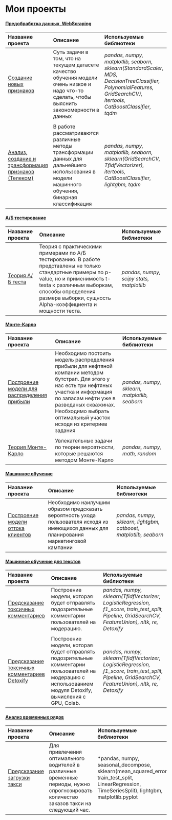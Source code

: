 # Мои проекты

#### [Предобработка данных, WebScraping](https://github.com/svotyakov/Yandex.Practium/tree/main/WebScraping_DataPreprocessing)
| Название проекта| Описание | Используемые библиотеки | 
| :---------------------- | :---------------------- | :---------------------- |
| [Создание новых признаков](https://github.com/svotyakov/Yandex.Practium/blob/main/WebScraping_DataPreprocessing/creating_new_features/Data_analysis_creating_new_features.ipynb) |Суть задачи в том, что на текущем датасете качество обучения модели очень низкое и надо что-то сделать, чтобы выяснить закономерности в данных| *pandas, numpy, matplotlib, seaborn, sklearn(StandardScaler, MDS, DecisionTreeClassifier, PolynomialFeatures, GridSearchCV), itertools, CatBoostClassifier, tqdm* |
| | | |
| [Анализ, создание и трансформация признаков (Телеком)](https://github.com/svotyakov/Yandex.Practium/blob/main/WebScraping_DataPreprocessing/telecom_analysis/rus/Telecom_classification.ipynb) |В работе рассматриваются различные методы трансформации данных для дальнейшего использования в модели машинного обучения, бинарная классификация| *pandas, numpy, matplotlib, seaborn, sklearn(GridSearchCV, TfidfVectorizer), itertools, CatBoostClassifier, lightgbm, tqdm* |

#### [А/Б тестирование](https://github.com/svotyakov/Yandex.Practium/tree/main/A_B_testing)
| Название проекта| Описание | Используемые библиотеки | 
| :---------------------- | :---------------------- | :---------------------- |
| [Теория А/Б теста](https://github.com/svotyakov/Yandex.Practium/blob/main/A_B_testing/A_B_test_%20Theory.ipynb) |Теория с практическими примерами по А/Б тестированию. В работе представлены не только стандартные примеры по p-value, но и применимость t-testа к различным выборкам, способы определения размера выборки, сущность Alpha-коэффициента и мощности теста.| *pandas, numpy, scipy stats, matplotlib* |

#### [Монте-Карло](https://github.com/svotyakov/Yandex.Practium/tree/main/Montecarlo)
| Название проекта| Описание | Используемые библиотеки | 
| :---------------------- | :---------------------- | :---------------------- |
| [Построение модели для распределения прибыли](https://github.com/svotyakov/Yandex.Practium/blob/main/Montecarlo/Bootstrap_profits_distribution.ipynb) |Необходимо постоить модель распределения прибыли для нефтяной компании методом бутстрап. Для этого у нас есть три нефтяных участка и информация по запасам нефти уже в разведаных скважинах. Необходимо выбрать оптимальный участок исходя из критериев задания| *pandas, numpy, sklearn, matplotlib, seaborn* |
| | | |
| [Теория Монте-Карло](https://github.com/svotyakov/Yandex.Practium/blob/main/Montecarlo/Monte-carlo_theory.ipynb) |Увлекательные задачи по теории вероятности, которые решаются методом Монте-Карло| *pandas, numpy, math, random* |

#### [Машинное обучение](https://github.com/svotyakov/Yandex.Practium/tree/main/Machine_learning_predictions)
| Название проекта| Описание | Используемые библиотеки | 
| :---------------------- | :---------------------- | :---------------------- |
| [Построение модели оттока клиентов](https://github.com/svotyakov/Yandex.Practium/blob/main/Machine_learning_predictions/RandomForestClassifier%20VS%20CatBoost%20%26%20LGBM.ipynb) |Необходимо наилучшим образом предсказать вероятность ухода пользователя исходя из имеющихся данных для планирования маркетинговой кампании| *pandas, numpy, sklearn, lightgbm, catboost, matplotlib, seaborn* |

#### [Машинное обучение для текстов](https://github.com/svotyakov/Yandex.Practium/tree/main/Natural-Language-Processing-NLP)
| Название проекта| Описание | Используемые библиотеки | 
| :---------------------- | :---------------------- | :---------------------- |
| [Предсказание токсичных комментариев](https://github.com/svotyakov/Yandex.Practium/blob/main/Natural-Language-Processing-NLP/Finding_toxic_commentsPipelineLR.ipynb) |Построение модели, которая будет отправлять подозрительные комментарии пользователей на модерацию. | *pandas, numpy, sklearn(TfidfVectorizer, LogisticRegression, f1_score, train_test_split, Pipeline, GridSearchCV, FeatureUnion), nltk, re, Detoxify* |
| | | |
| [Предсказание токсичных комментариев Detoxify](https://github.com/svotyakov/Yandex.Practium/blob/main/Natural-Language-Processing-NLP/Finding_toxic_comments_Detoxify.ipynb) |Построение модели, которая будет отправлять подозрительные комментарии пользователей на модерацию с использованием модуля Detoxify, вычисления с GPU, Colab. | *pandas, numpy, sklearn(TfidfVectorizer, LogisticRegression, f1_score, train_test_split, Pipeline, GridSearchCV, FeatureUnion), nltk, re, Detoxify* |

#### [Анализ временных рядов](https://github.com/svotyakov/Yandex.Practium/tree/main/Time_series_forecasting)
| Название проекта| Описание | Используемые библиотеки | 
| :---------------------- | :---------------------- | :---------------------- |
| [Предсказание загрузки такси](https://github.com/svotyakov/Yandex.Practium/blob/main/Time_series_forecasting/Next_hour_predictions.ipynb) |Для привлечения оптимального водителей в различные временные периоды, нужно спрогнозировать количество заказов такси на следующий час. | *pandas, numpy, seasonal_decompose, sklearn(mean_squared_error, train_test_split, LinearRegression, TimeSeriesSplit), lightgbm, matplotlib.pyplot|
